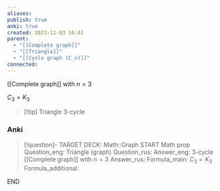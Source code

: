 ```yaml
---
aliases: 
publish: true
anki: true
created: 2023-11-03 16:41
parent:
  - "[[Complete graph]]"
  - "[[Triangle]]"
  - "[[Cycle graph (C_n)]]"
connected: 
---
```

[[Complete graph]] with $n=3$

$C_3 = K_3 {}$

> [!tip] Triangle
> 3-cycle

### Anki
> [!question]-
TARGET DECK: Math::Graph
START
Math prop
Question_eng: Triangle (graph)
Question_rus: 
Answer_eng: 3-cycle
[[Complete graph]] with ${} n=3$
Answer_rus: 
Formula_main: $C_3 = K_3$
Formula_additional:
<!--ID: 1699131352172-->
END










